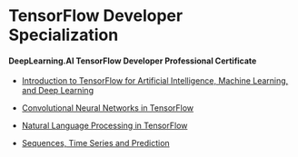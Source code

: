 # TensorFlow Developer Specialization

#### DeepLearning.AI TensorFlow Developer Professional Certificate

* [Introduction to TensorFlow for Artificial Intelligence, Machine Learning, and Deep Learning]()

* [Convolutional Neural Networks in TensorFlow]()

* [Natural Language Processing in TensorFlow]()

* [Sequences, Time Series and Prediction]()
